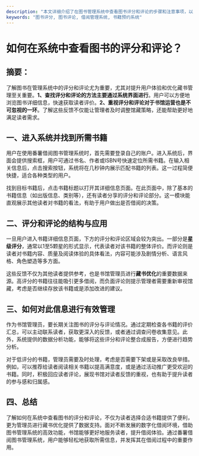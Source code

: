 ```yaml
---
description: "本文详细介绍了在图书管理系统中查看图书评分和评论的步骤和注意事项，以便更好地利用读者反馈提升借阅体验。"
keywords: "图书评分, 图书评论, 借阅管理系统, 书籍预约系统"
---
```

# 如何在系统中查看图书的评分和评论？

## 摘要：

了解图书在管理系统中的评分和评论尤为重要，尤其对提升用户体验和优化藏书管理至关重要。**1、查找评分和评论的方法主要通过系统界面进行**。用户可以方便地浏览图书详细信息，快速获取读者评价。**2、重视评分和评论对于书馆运营也是不可忽视的一环**。了解这些反馈不仅能让管理者及时调整馆藏策略，还能帮助更好地满足读者需求。

## 一、进入系统并找到所需书籍

用户在使用番薯借阅图书管理系统时，首先需要登录自己的账户。进入系统后，界面会提供搜索框，用户可通过书名、作者或ISBN号快速定位所需书籍。在输入相关信息后，点击搜索按钮，系统将在几秒钟内展示匹配书籍的列表。这一过程简便快捷，适合各种类型的用户。

找到目标书籍后，点击书籍标题以打开其详细信息页面。在此页面中，除了基本的书籍信息（如出版信息、类别等），还有读者分享的评分和评论部分。这一模块能直观展示其他读者对书籍的看法，有助于用户做出是否借阅的决策。

## 二、评分和评论的结构与应用

一旦用户进入书籍详细信息页面，下方的评分和评论区域会较为突出。一部分是**星级评分**，通常以1至5颗星的形式显示，代表读者对该书籍的整体评价。而评论则是读者对书籍内容、质量及阅读体验的具体看法，内容可能涉及剧情分析、语言风格、角色塑造等多方面。

这些反馈不仅为其他读者提供参考，也是书馆管理员进行**藏书优化**的重要数据来源。高评分的书籍往往能吸引更多借阅，而负面评论则提示管理者需要重新审视馆藏，考虑是否继续存放该书籍或是添加改进的建议。

## 三、如何对此信息进行有效管理

作为书馆管理员，要长期关注图书的评分与评论情况。通过定期检查各书籍的评价汇总，可以主动联系读者，获取更深入的反馈，或者通过调查问卷收集意见。此外，系统提供的数据分析功能，能够将这些评分和评论整合成报告，方便进行趋势分析。

对于低评分的书籍，管理员需要及时处理，考虑是否需要下架或是采取改良举措。例如，可以推荐给读者阅读相关书籍以提高满意度，或是通过活动推广更受欢迎的书籍。同时，积极回应读者评论，展现书馆对读者反馈的重视，也有助于提升读者的参与感和归属感。

## 四、总结

了解如何在系统中查看图书的评分和评论，不仅为读者选择合适书籍提供了便利，更为管理员进行藏书优化提供了数据支持。面对不断发展的数字化借阅环境，借助图书管理系统的高效功能，书馆能够更好地服务读者，提升借阅体验。通过番薯借阅图书管理系统，用户能够轻松地获取所需信息，并发挥其在借阅过程中的重要作用。
